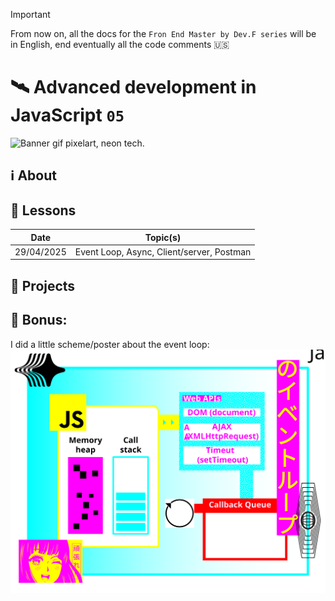 > [!IMPORTANT]
> From now on, all the docs for the `Fron End Master by Dev.F series` will be in English, end eventually all the code comments 🇺🇸

# 🛰️ Advanced development in JavaScript `05`

![Banner gif pixelart, neon tech.](https://i.pinimg.com/originals/84/cc/00/84cc005b1b6afcb7a935e53eb2c0b374.gif)

## ℹ️ About

## 🏫 Lessons

| Date       | Topic(s)                                  |
| ---------- | ----------------------------------------- |
| 29/04/2025 | Event Loop, Async, Client/server, Postman |

## 🔨 Projects

## 🎊 Bonus:

I did a little scheme/poster about the event loop:
![event loop poster](<resources/Event Loop Poster.svg>)

